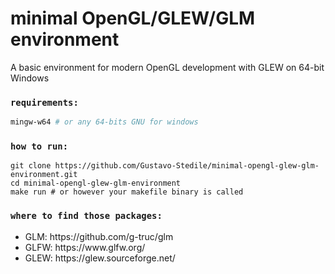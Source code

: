<h1>minimal OpenGL/GLEW/GLM environment</h1>

A basic environment for modern OpenGL development with GLEW on 64-bit Windows<br />

### `requirements:`

```bash
mingw-w64 # or any 64-bits GNU for windows
```

### `how to run:`

```pwsh
git clone https://github.com/Gustavo-Stedile/minimal-opengl-glew-glm-environment.git
cd minimal-opengl-glew-glm-environment
make run # or however your makefile binary is called
```

### `where to find those packages:`
<ul>
  <li>GLM: https://github.com/g-truc/glm</li>
  <li>GLFW: https://www.glfw.org/</li>
  <li>GLEW: https://glew.sourceforge.net/</li>
</ul>
